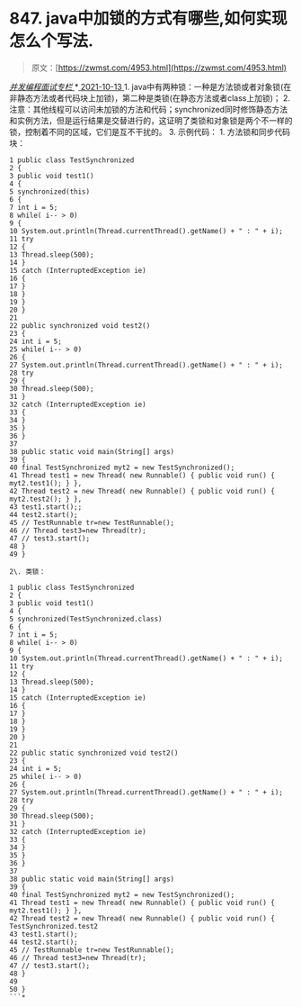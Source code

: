 <!--yml
category: 未分类
date: 0001-01-01 00:00:00
--->

# 847\. java中加锁的⽅式有哪些,如何实现怎么个写法.

> 原文：[https://zwmst.com/4953.html](https://zwmst.com/4953.html)

   [ *并发编程面试专栏* ](https://zwmst.com/%e5%b9%b6%e5%8f%91%e7%bc%96%e7%a8%8b%e9%9d%a2%e8%af%95%e4%b8%93%e6%a0%8f)*[ <time datetime="2021-10-14T00:14:09+08:00"> 2021-10-13 </time> ](https://zwmst.com/4953.html)  1.  java中有两种锁：⼀种是⽅法锁或者对象锁(在⾮静态⽅法或者代码块上加锁)，第⼆种是类锁(在静态⽅法或者class上加锁)；
2.  注意：其他线程可以访问未加锁的⽅法和代码；synchronized同时修饰静态⽅法和实例⽅法，但是运⾏结果是交替进⾏的，这证明了类锁和对象锁是两个不⼀样的锁，控制着不同的区域，它们是互不⼲扰的。
3.  示例代码：
    1.  ⽅法锁和同步代码块：

```
1 public class TestSynchronized 
2 { 
3 public void test1() 
4 { 
5 synchronized(this) 
6 { 
7 int i = 5; 
8 while( i-- > 0) 
9 { 
10 System.out.println(Thread.currentThread().getName() + " : " + i); 
11 try 
12 { 
13 Thread.sleep(500); 
14 } 
15 catch (InterruptedException ie) 
16 { 
17 } 
18 } 
19 } 
20 } 
21 
22 public synchronized void test2() 
23 { 
24 int i = 5; 
25 while( i-- > 0) 
26 { 
27 System.out.println(Thread.currentThread().getName() + " : " + i); 
28 try 
29 { 
30 Thread.sleep(500); 
31 } 
32 catch (InterruptedException ie) 
33 { 
34 } 
35 } 
36 } 
37 
38 public static void main(String[] args) 
39 { 
40 final TestSynchronized myt2 = new TestSynchronized(); 
41 Thread test1 = new Thread( new Runnable() { public void run() { myt2.test1(); } },
42 Thread test2 = new Thread( new Runnable() { public void run() { myt2.test2(); } },
43 test1.start();; 
44 test2.start(); 
45 // TestRunnable tr=new TestRunnable(); 
46 // Thread test3=new Thread(tr); 
47 // test3.start(); 
48 } 
49 }
```

```
2\. 类锁：
```

```
1 public class TestSynchronized 
2 { 
3 public void test1() 
4 { 
5 synchronized(TestSynchronized.class) 
6 { 
7 int i = 5; 
8 while( i-- > 0) 
9 { 
10 System.out.println(Thread.currentThread().getName() + " : " + i); 
11 try 
12 { 
13 Thread.sleep(500); 
14 } 
15 catch (InterruptedException ie) 
16 { 
17 } 
18 } 
19 } 
20 } 
21 
22 public static synchronized void test2() 
23 { 
24 int i = 5; 
25 while( i-- > 0) 
26 { 
27 System.out.println(Thread.currentThread().getName() + " : " + i); 
28 try 
29 { 
30 Thread.sleep(500); 
31 } 
32 catch (InterruptedException ie) 
33 { 
34 } 
35 } 
36 } 
37 
38 public static void main(String[] args) 
39 { 
40 final TestSynchronized myt2 = new TestSynchronized(); 
41 Thread test1 = new Thread( new Runnable() { public void run() { myt2.test1(); } },
42 Thread test2 = new Thread( new Runnable() { public void run() { TestSynchronized.test2
43 test1.start(); 
44 test2.start(); 
45 // TestRunnable tr=new TestRunnable(); 
46 // Thread test3=new Thread(tr); 
47 // test3.start(); 
48 } 
49 
50 }
```*